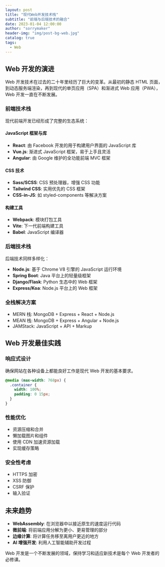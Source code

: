 ```yaml
---
layout: post
title: "现代Web开发技术栈"
subtitle: "前端与后端技术的融合"
date: 2023-01-04 12:00:00
author: "sorrymaker"
header-img: "img/post-bg-web.jpg"
catalog: true
tags:
  - Web
---
```


## Web 开发的演进

Web 开发技术在过去的二十年里经历了巨大的变革。从最初的静态 HTML 页面，到动态服务端渲染，再到现代的单页应用（SPA）和渐进式 Web 应用（PWA），Web 开发一直在不断发展。

### 前端技术栈

现代前端开发已经形成了完整的生态系统：

#### JavaScript 框架与库

- **React**: 由 Facebook 开发的用于构建用户界面的 JavaScript 库
- **Vue.js**: 渐进式 JavaScript 框架，易于上手且灵活
- **Angular**: 由 Google 维护的全功能前端 MVC 框架

#### CSS 技术

- **Sass/SCSS**: CSS 预处理器，增强 CSS 功能
- **Tailwind CSS**: 实用优先的 CSS 框架
- **CSS-in-JS**: 如 styled-components 等解决方案

#### 构建工具

- **Webpack**: 模块打包工具
- **Vite**: 下一代前端构建工具
- **Babel**: JavaScript 编译器

### 后端技术栈

后端技术同样多样化：

- **Node.js**: 基于 Chrome V8 引擎的 JavaScript 运行环境
- **Spring Boot**: Java 平台上的轻量级框架
- **Django/Flask**: Python 生态中的 Web 框架
- **Express/Koa**: Node.js 平台上的 Web 框架

### 全栈解决方案

- MERN 栈: MongoDB + Express + React + Node.js
- MEAN 栈: MongoDB + Express + Angular + Node.js
- JAMStack: JavaScript + API + Markup

## Web 开发最佳实践

### 响应式设计

确保网站在各种设备上都能良好工作是现代 Web 开发的基本要求。

```css
@media (max-width: 768px) {
  .container {
    width: 100%;
    padding: 0 15px;
  }
}
```

### 性能优化

- 资源压缩和合并
- 懒加载图片和组件
- 使用 CDN 加速资源加载
- 实现缓存策略

### 安全性考虑

- HTTPS 加密
- XSS 防御
- CSRF 保护
- 输入验证

## 未来趋势

- **WebAssembly**: 在浏览器中以接近原生的速度运行代码
- **微前端**: 将前端应用分解为更小、更易管理的部分
- **边缘计算**: 将计算任务移至离用户更近的地方
- **AI 增强开发**: 利用人工智能辅助开发过程

Web 开发是一个不断发展的领域，保持学习和适应新技术是每个 Web 开发者的必修课。
